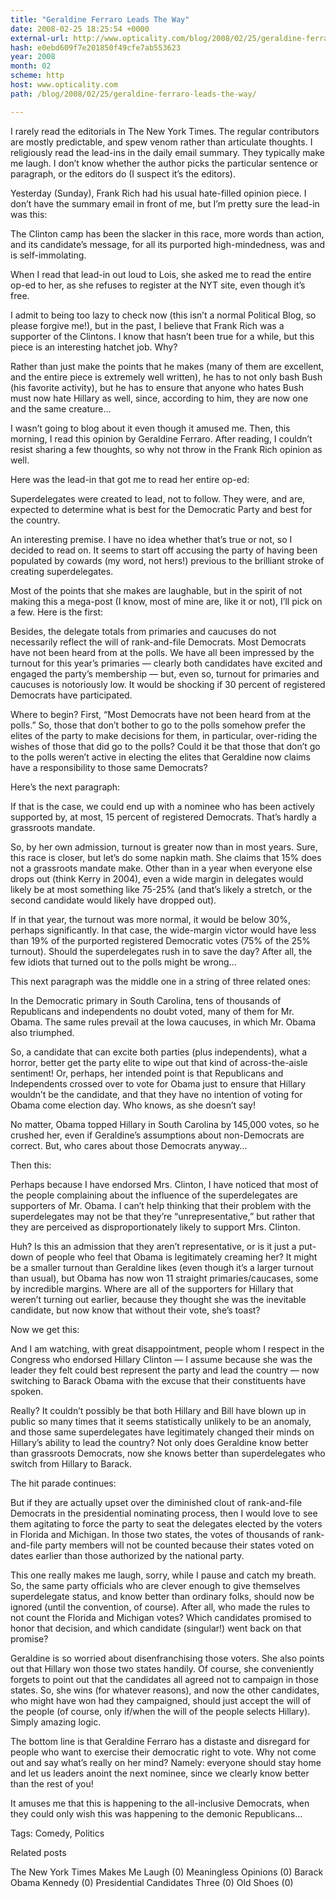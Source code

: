 ```yaml
---
title: "Geraldine Ferraro Leads The Way"
date: 2008-02-25 18:25:54 +0000
external-url: http://www.opticality.com/blog/2008/02/25/geraldine-ferraro-leads-the-way/
hash: e0ebd609f7e201850f49cfe7ab553623
year: 2008
month: 02
scheme: http
host: www.opticality.com
path: /blog/2008/02/25/geraldine-ferraro-leads-the-way/

---
```


I rarely read the editorials in The New York Times. The regular contributors are mostly predictable, and spew venom rather than articulate thoughts. I religiously read the lead-ins in the daily email summary. They typically make me laugh. I don’t know whether the author picks the particular sentence or paragraph, or the editors do (I suspect it’s the editors).

Yesterday (Sunday), Frank Rich had his usual hate-filled opinion piece. I don’t have the summary email in front of me, but I’m pretty sure the lead-in was this:

The Clinton camp has been the slacker in this race, more words than action, and its candidate’s message, for all its purported high-mindedness, was and is self-immolating.

When I read that lead-in out loud to Lois, she asked me to read the entire op-ed to her, as she refuses to register at the NYT site, even though it’s free.  

I admit to being too lazy to check now (this isn’t a normal Political Blog, so please forgive me!), but in the past, I believe that Frank Rich was a supporter of the Clintons. I know that hasn’t been true for a while, but this piece is an interesting hatchet job. Why?

Rather than just make the points that he makes (many of them are excellent, and the entire piece is extremely well written), he has to not only bash Bush (his favorite activity), but he has to ensure that anyone who hates Bush must now hate Hillary as well, since, according to him, they are now one and the same creature…

I wasn’t going to blog about it even though it amused me. Then, this morning, I read this opinion by Geraldine Ferraro. After reading, I couldn’t resist sharing a few thoughts, so why not throw in the Frank Rich opinion as well.  

Here was the lead-in that got me to read her entire op-ed:

Superdelegates were created to lead, not to follow. They
were, and are, expected to determine what is best for the
Democratic Party and best for the country.

An interesting premise. I have no idea whether that’s true or not, so I decided to read on. It seems to start off accusing the party of having been populated by cowards (my word, not hers!) previous to the brilliant stroke of creating superdelegates.

Most of the points that she makes are laughable, but in the spirit of not making this a mega-post (I know, most of mine are, like it or not), I’ll pick on a few. Here is the first:

Besides, the delegate totals from primaries and caucuses do not necessarily reflect the will of rank-and-file Democrats. Most Democrats have not been heard from at the polls. We have all been impressed by the turnout for this year’s primaries — clearly both candidates have excited and engaged the party’s membership — but, even so, turnout for primaries and caucuses is notoriously low. It would be shocking if 30 percent of registered Democrats have participated.

Where to begin? First, “Most Democrats have not been heard from at the polls.” So, those that don’t bother to go to the polls somehow prefer the elites of the party to make decisions for them, in particular, over-riding the wishes of those that did go to the polls? Could it be that those that don’t go to the polls weren’t active in electing the elites that Geraldine now claims have a responsibility to those same Democrats?

Here’s the next paragraph:

If that is the case, we could end up with a nominee who has been actively supported by, at most, 15 percent of registered Democrats. That’s hardly a grassroots mandate.

So, by her own admission, turnout is greater now than in most years. Sure, this race is closer, but let’s do some napkin math. She claims that 15% does not a grassroots mandate make. Other than in a year when everyone else drops out (think Kerry in 2004), even a wide margin in delegates would likely be at most something like 75-25% (and that’s likely a stretch, or the second candidate would likely have dropped out).

If in that year, the turnout was more normal, it would be below 30%, perhaps significantly. In that case, the wide-margin victor would have less than 19% of the purported registered Democratic votes (75% of the 25% turnout). Should the superdelegates rush in to save the day? After all, the few idiots that turned out to the polls might be wrong…

This next paragraph was the middle one in a string of three related ones:

In the Democratic primary in South Carolina, tens of thousands of Republicans and independents no doubt voted, many of them for Mr. Obama. The same rules prevail at the Iowa caucuses, in which Mr. Obama also triumphed.

So, a candidate that can excite both parties (plus independents), what a horror, better get the party elite to wipe out that kind of across-the-aisle sentiment! Or, perhaps, her intended point is that Republicans and Independents crossed over to vote for Obama just to ensure that Hillary wouldn’t be the candidate, and that they have no intention of voting for Obama come election day. Who knows, as she doesn’t say!

No matter, Obama topped Hillary in South Carolina by 145,000 votes, so he crushed her, even if Geraldine’s assumptions about non-Democrats are correct. But, who cares about those Democrats anyway…

Then this:

Perhaps because I have endorsed Mrs. Clinton, I have noticed that most of the people complaining about the influence of the superdelegates are supporters of Mr. Obama. I can’t help thinking that their problem with the superdelegates may not be that they’re “unrepresentative,” but rather that they are perceived as disproportionately likely to support Mrs. Clinton.

Huh? Is this an admission that they aren’t representative, or is it just a put-down of people who feel that Obama is legitimately creaming her? It might be a smaller turnout than Geraldine likes (even though it’s a larger turnout than usual), but Obama has now won 11 straight primaries/caucases, some by incredible margins. Where are all of the supporters for Hillary that weren’t turning out earlier, because they thought she was the inevitable candidate, but now know that without their vote, she’s toast?

Now we get this:

And I am watching, with great disappointment, people whom I respect in the Congress who endorsed Hillary Clinton — I assume because she was the leader they felt could best represent the party and lead the country — now switching to Barack Obama with the excuse that their constituents have spoken.

Really? It couldn’t possibly be that both Hillary and Bill have blown up in public so many times that it seems statistically unlikely to be an anomaly, and those same superdelegates have legitimately changed their minds on Hillary’s ability to lead the country? Not only does Geraldine know better than grassroots Democrats, now she knows better than superdelegates who switch from Hillary to Barack.

The hit parade continues:

But if they are actually upset over the diminished clout of rank-and-file Democrats in the presidential nominating process, then I would love to see them agitating to force the party to seat the delegates elected by the voters in Florida and Michigan. In those two states, the votes of thousands of rank-and-file party members will not be counted because their states voted on dates earlier than those authorized by the national party.

This one really makes me laugh, sorry, while I pause and catch my breath. So, the same party officials who are clever enough to give themselves superdelegate status, and know better than ordinary folks, should now be ignored (until the convention, of course). After all, who made the rules to not count the Florida and Michigan votes? Which candidates promised to honor that decision, and which candidate (singular!) went back on that promise?

Geraldine is so worried about disenfranchising those voters. She also points out that Hillary won those two states handily. Of course, she conveniently forgets to point out that the candidates all agreed not to campaign in those states. So, she wins (for whatever reasons), and now the other candidates, who might have won had they campaigned, should just accept the will of the people (of course, only if/when the will of the people selects Hillary). Simply amazing logic.

The bottom line is that Geraldine Ferraro has a distaste and disregard for people who want to exercise their democratic right to vote. Why not come out and say what’s really on her mind? Namely: everyone should stay home and let us leaders anoint the next nominee, since we clearly know better than the rest of you!

It amuses me that this is happening to the all-inclusive Democrats, when they could only wish this was happening to the demonic Republicans…


Tags: Comedy, Politics

Related posts

The New York Times Makes Me Laugh (0)
Meaningless Opinions (0)
Barack Obama Kennedy (0)
Presidential Candidates Three (0)
Old Shoes (0)

